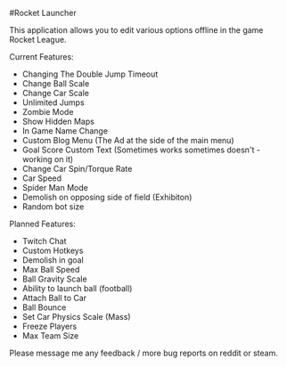#Rocket Launcher

This application allows you to edit various options offline in the game Rocket League.

Current Features:

- Changing The Double Jump Timeout
- Change Ball Scale
- Change Car Scale
- Unlimited Jumps
- Zombie Mode
- Show Hidden Maps
- In Game Name Change
- Custom Blog Menu (The Ad at the side of the main menu)
- Goal Score Custom Text (Sometimes works sometimes doesn't - working on it)
- Change Car Spin/Torque Rate
- Car Speed
- Spider Man Mode
- Demolish on opposing side of field (Exhibiton)
- Random bot size 

Planned Features:

- Twitch Chat
- Custom Hotkeys
- Demolish in goal
- Max Ball Speed
- Ball Gravity Scale
- Ability to launch ball (football)
- Attach Ball to Car
- Ball Bounce
- Set Car Physics Scale (Mass)
- Freeze Players
- Max Team Size

Please message me any feedback / more bug reports on reddit or steam.